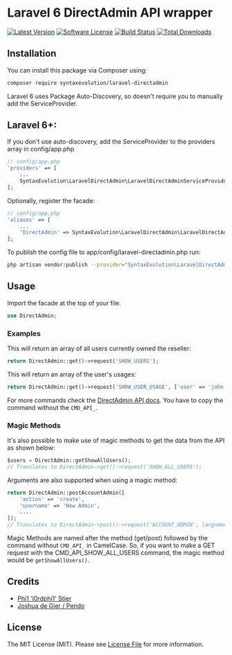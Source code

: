 # Laravel 6 DirectAdmin API wrapper
[![Latest Version](https://img.shields.io/github/release/solitweb/laravel-directadmin.svg?style=flat-square)](https://github.com/laravel-solitweb/directadmin/releases)
[![Software License](https://img.shields.io/badge/license-MIT-brightgreen.svg?style=flat-square)](LICENSE.md)
[![Build Status](https://img.shields.io/travis/solitweb/laravel-directadmin/master.svg?style=flat-square)](https://travis-ci.org/solitweb/laravel-directadmin)
[![Total Downloads](https://img.shields.io/packagist/dt/solitweb/laravel-directadmin.svg?style=flat-square)](https://packagist.org/packages/solitweb/laravel-directadmin)

## Installation

You can install this package via Composer using:

```bash
composer require syntaxevolution/laravel-directadmin
```

Laravel 6 uses Package Auto-Discovery, so doesn't require you to manually add the ServiceProvider.

## Laravel 6+:

If you don't use auto-discovery, add the ServiceProvider to the providers array in config/app.php

```php
// config/app.php
'providers' => [
    ...
    SyntaxEvolution\LaravelDirectAdmin\LaravelDirectAdminServiceProvider::class,
];
```

Optionally, register the facade:

```php
// config/app.php
'aliases' => [
    ...
    'DirectAdmin' => SyntaxEvolution\LaravelDirectAdmin\LaravelDirectAdminFacade::class,
];
```

To publish the config file to app/config/laravel-directadmin.php run:

```bash
php artisan vendor:publish --provider="SyntaxEvolution\LaravelDirectAdmin\LaravelDirectAdminServiceProvider"
```

## Usage

Import the facade at the top of your file.

```php
use DirectAdmin;
```

### Examples

This will return an array of all users currently owned the reseller:

```php
return DirectAdmin::get()->request('SHOW_USERS');
```

This will return an array of the user's usages:

```php
return DirectAdmin::get()->request('SHOW_USER_USAGE', ['user' => 'john']);
```

For more commands check the [DirectAdmin API docs](https://www.directadmin.com/api.php).
You have to copy the command without the `CMD_API_`.

### Magic Methods

It's also possible to make use of magic methods to get the data from the API as shown below:

```php
$users = DirectAdmin::getShowAllUsers();
// Translates to DirectAdmin->get()->request('SHOW_ALL_USERS');
```

Arguments are also supported when using a magic method:

```php
return DirectAdmin::postAccountAdmin([
    'action' => 'create',
    'username' => 'New Admin',
    ....
]);
// Translates to DirectAdmin->post()->request('ACCOUNT_ADMIN', [arguments]);
```

Magic Methods are named after the method (get/post) followed by the command without `CMD_API_` in CamelCase. So, if you want to make a GET request with the CMD_API_SHOW_ALL_USERS command, the magic method would be `getShowAllUsers()`.

## Credits
- [Phi1 'l0rdphi1' Stier](mailto:l0rdphi1@liquenox.net)
- [Joshua de Gier / Pendo](https://github.com/PendoNL)

## License

The MIT License (MIT). Please see [License File](LICENSE.md) for more information.
